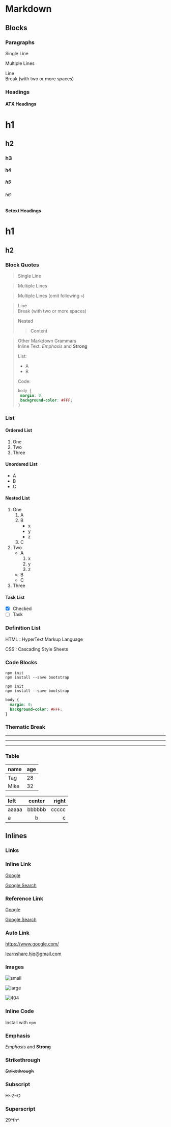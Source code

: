 # Markdown

## Blocks

### Paragraphs

Single Line

Multiple
Lines

Line  
Break (with two or more spaces)

### Headings

#### ATX Headings

# h1

## h2

### h3

#### h4

##### h5

###### h6

#### Setext Headings

h1
====

h2
----

### Block Quotes

>Single Line

>Multiple
>Lines

>Multiple
Lines (omit following `>`)

>Line  
>Break (with two or more spaces)

>Nested
>>Content

>Other Markdown Grammars  
>Inline Text: *Emphasis* and **Strong**
>
>List:  
>+ A
>+ B
>
>Code:  
>```css
>body {
>  margin: 0;
>  background-color: #FFF;
>}
>```

### List

#### Ordered List

1. One
2. Two
3. Three

#### Unordered List

+ A
+ B
+ C

#### Nested List

1. One
    1. A
    2. B
        + x
        + y
        + z
    3. C
2. Two
    + A
        1. x
        2. y
        3. z
    + B
    + C
3. Three

#### Task List

- [x] Checked
- [ ] Task

### Definition List

HTML
: HyperText Markup Language

CSS
: Cascading Style Sheets

### Code Blocks

    npm init
    npm install --save bootstrap

```
npm init
npm install --save bootstrap
```

```css
body {
  margin: 0;
  background-color: #FFF;
}
```

### Thematic Break

***
---
___

### Table

name | age
---- | ---
Tag | 28
Mike |  32

| left  | center | right |
| :---- | :----: | ----: |
| aaaaa | bbbbbb | ccccc |
| a     | b      | c     |

## Inlines

### Links

### Inline Link

[Google](https://www.google.com/)

[Google Search](https://www.google.com/ 'Google Search')

### Reference Link

[Google][google-url]

[google-url]: https://www.google.com/

[Google Search][google-search]

[google-search]: https://www.google.com/ 'Google Search'

### Auto Link

<https://www.google.com/>

<learnshare.hjq@gmail.com>

### Images

![small](https://images.unsplash.com/photo-1565714683556-51844c3fdb3f?ixlib=rb-1.2.1&ixid=eyJhcHBfaWQiOjEyMDd9&auto=format&fit=crop&w=360&q=80 "small")

![large][cat-url]

[cat-url]: https://images.unsplash.com/photo-1565714683556-51844c3fdb3f?ixlib=rb-1.2.1&ixid=eyJhcHBfaWQiOjEyMDd9&auto=format&fit=crop&w=1350&h=400&q=80 "large"

![404](404 "404")

### Inline Code

Install with `npm`

### Emphasis

*Emphasis* and **Strong**

### Strikethrough

~~Strikethrough~~

### Subscript

H~2~O

### Superscript

29^th^

